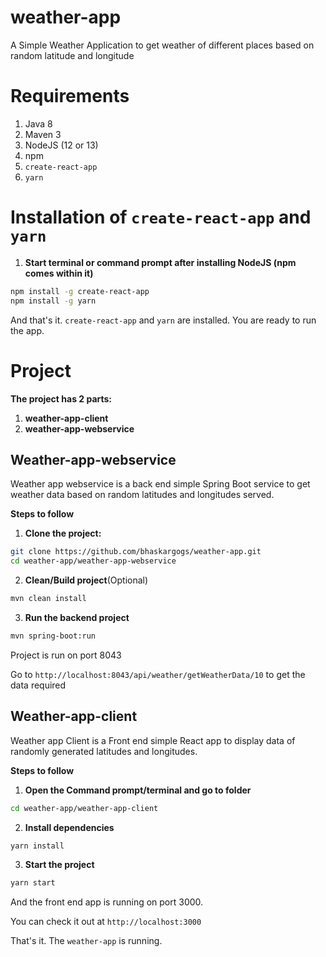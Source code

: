 # weather-app
A Simple Weather Application to get weather of different places based on random latitude and longitude

# Requirements
1. Java 8
2. Maven 3
3. NodeJS (12 or 13)
4. npm
5. `create-react-app`
6. `yarn`

# Installation of `create-react-app` and `yarn`

1. **Start terminal or command prompt after installing NodeJS (npm comes within it)**
```bash
npm install -g create-react-app
npm install -g yarn
```

And that's it. `create-react-app` and `yarn` are installed. You are ready to run the app.

# Project
**The project has 2 parts:**

1. **weather-app-client**
2. **weather-app-webservice**

## Weather-app-webservice

Weather app webservice is a back end simple Spring Boot service to get weather data based on random latitudes and longitudes served.

**Steps to follow**

1. **Clone the project:**
```bash
git clone https://github.com/bhaskargogs/weather-app.git
cd weather-app/weather-app-webservice
```

2. **Clean/Build project**(Optional)
```bash
mvn clean install
```

3. **Run the backend project**
```bash
mvn spring-boot:run
```

Project is run on port 8043

Go to `http://localhost:8043/api/weather/getWeatherData/10` to get the data required

## Weather-app-client

Weather app Client is a Front end simple React app to display data of randomly generated latitudes and longitudes.

**Steps to follow**

1. **Open the Command prompt/terminal and go to folder**
```bash
cd weather-app/weather-app-client
```

2. **Install dependencies**
```bash
yarn install
```

3. **Start the project**
```bash
yarn start
```
And the front end app is running on port 3000.

You can check it out at `http://localhost:3000`

That's it. The `weather-app` is running.

